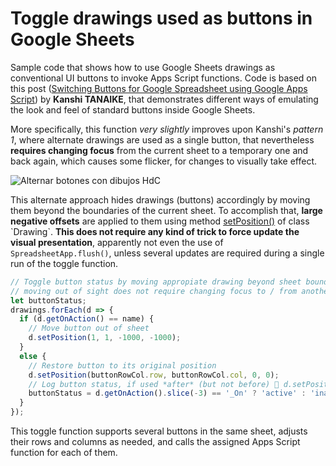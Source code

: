 # Toggle drawings used as buttons in Google Sheets

Sample code that shows how to use Google Sheets drawings as conventional UI buttons to invoke Apps Script functions. Code is based on this post ([Switching Buttons for Google Spreadsheet using Google Apps Script](https://tanaikech.github.io/2020/07/27/switching-buttons-for-google-spreadsheet-using-google-apps-script/)) by **Kanshi TANAIKE**, that demonstrates different ways of emulating the look and feel of standard buttons inside Google Sheets.

More specifically, this function _very slightly_ improves upon Kanshi's _pattern 1_, where alternate drawings are used as a single button, that nevertheless **requires changing focus** from the current sheet to a temporary one and back again, which causes some flicker, for changes to visually take effect.

![Alternar botones con dibujos HdC](https://user-images.githubusercontent.com/12829262/103150294-02e05700-4773-11eb-868d-c91a9b57a336.gif)

This alternate approach hides drawings (buttons) accordingly by moving them beyond the boundaries of the current sheet. To accomplish that, **large negative offsets** are applied to them using method [setPosition()](https://developers.google.com/apps-script/reference/spreadsheet/drawing#setPosition(Integer,Integer,Integer,Integer)) of class `Drawing`. **This does not require any kind of trick to force update the visual presentation**, apparently not even the use of `SpreadsheetApp.flush()`, unless several updates are required during a single run of the toggle function.

```javascript
// Toggle button status by moving appropiate drawing beyond sheet bounds before processing,
// moving out of sight does not require changing focus to / from another sheet to refresh!
let buttonStatus;
drawings.forEach(d => {
  if (d.getOnAction() == name) {
    // Move button out of sheet
    d.setPosition(1, 1, -1000, -1000);
  }
  else {
    // Restore button to its original position
    d.setPosition(buttonRowCol.row, buttonRowCol.col, 0, 0);
    // Log button status, if used *after* (but not before) 🤔 d.setPosition() in if-branch above some flicker manifests! 
    buttonStatus = d.getOnAction().slice(-3) == '_On' ? 'active' : 'inactive';
  }
});
```

This toggle function supports several buttons in the same sheet, adjusts their rows and columns as needed, and calls the assigned Apps Script function for each of them.
